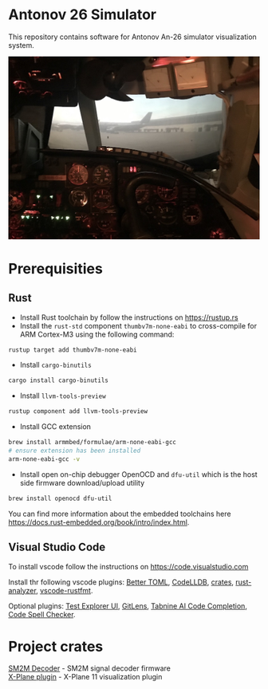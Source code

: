 # Antonov 26 Simulator
This repository contains software for Antonov An-26 simulator visualization system.

![An-26 Simulator](doc/sim.jpg "An-26 Simulator")

# Prerequisities
## Rust
- Install Rust toolchain by follow the instructions on https://rustup.rs
- Install the `rust-std` component `thumbv7m-none-eabi` to cross-compile for ARM Cortex-M3 using the following command:
```bash
rustup target add thumbv7m-none-eabi
```
- Install `cargo-binutils`
```bash
cargo install cargo-binutils
```
- Install `llvm-tools-preview`
```bash
rustup component add llvm-tools-preview
```
- Install GCC extension
```bash
brew install armmbed/formulae/arm-none-eabi-gcc
# ensure extension has been installed
arm-none-eabi-gcc -v
```
- Install open on-chip debugger OpenOCD and `dfu-util` which is the host side firmware download/upload utility
```bash
brew install openocd dfu-util
```

You can find more information about the embedded toolchains here https://docs.rust-embedded.org/book/intro/index.html.

## Visual Studio Code
To install vscode follow the instructions on https://code.visualstudio.com

Install thr following vscode plugins: [Better TOML](https://marketplace.visualstudio.com/items?itemName=bungcip.better-toml),
[CodeLLDB](https://marketplace.visualstudio.com/items?itemName=vadimcn.vscode-lldb),
[crates](https://marketplace.visualstudio.com/items?itemName=serayuzgur.crates),
[rust-analyzer](https://marketplace.visualstudio.com/items?itemName=matklad.rust-analyzer),
[vscode-rustfmt](https://marketplace.visualstudio.com/items?itemName=statiolake.vscode-rustfmt).

Optional plugins: [Test Explorer UI](https://marketplace.visualstudio.com/items?itemName=hbenl.vscode-test-explorer),
[GitLens](https://marketplace.visualstudio.com/items?itemName=eamodio.gitlens),
[Tabnine AI Code Completion](https://marketplace.visualstudio.com/items?itemName=TabNine.tabnine-vscode),
[Code Spell Checker](https://marketplace.visualstudio.com/items?itemName=streetsidesoftware.code-spell-checker).

# Project crates
[SM2M Decoder](sm2m-decoder) - SM2M signal decoder firmware  
[X-Plane plugin](xplane-plugin) - X-Plane 11 visualization plugin